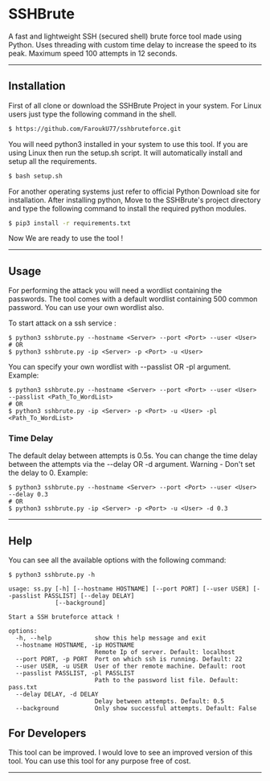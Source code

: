 

# SSHBrute

A fast and lightweight SSH (secured shell) brute force tool made using Python. Uses threading with custom time delay to increase the speed to its peak. Maximum speed 100 attempts in 12 seconds.
***

## Installation
First of all clone or download the SSHBrute Project in your system. For Linux users just type the following command in the shell.
```bash
$ https://github.com/FaroukU77/sshbruteforce.git
```
You will need python3 installed in your system to use this tool. If you are using Linux then run the setup.sh script. It will automatically install and setup all the requirements.
```bash
$ bash setup.sh
```
For another operating systems just refer to official Python Download site for installation. After installing python, Move to the SSHBrute's project directory and type the following command to install the required python modules.
```bash
$ pip3 install -r requirements.txt
```
Now We are ready to use the tool !
***
## Usage
For performing the attack you will need a wordlist containing the passwords. The tool comes with a default wordlist containing 500 common password. You can use your own wordlist also.

To start attack on a ssh service :
```
$ python3 sshbrute.py --hostname <Server> --port <Port> --user <User>
# OR
$ python3 sshbrute.py -ip <Server> -p <Port> -u <User>
```
You can specify your own wordlist with --passlist OR -pl argument. Example:
```
$ python3 sshbrute.py --hostname <Server> --port <Port> --user <User> --passlist <Path_To_WordList>
# OR
$ python3 sshbrute.py -ip <Server> -p <Port> -u <User> -pl <Path_To_WordList>
```
### Time Delay
The default delay between attempts is 0.5s. You can change the time delay between the attempts via the --delay OR -d argument. Warning - Don't set the delay to 0. Example:
```
$ python3 sshbrute.py --hostname <Server> --port <Port> --user <User> --delay 0.3
# OR
$ python3 sshbrute.py -ip <Server> -p <Port> -u <User> -d 0.3
```
***
## Help
You can see all the available options with the following command:
```
$ python3 sshbrute.py -h

usage: ss.py [-h] [--hostname HOSTNAME] [--port PORT] [--user USER] [--passlist PASSLIST] [--delay DELAY]
             [--background]

Start a SSH bruteforce attack !

options:
  -h, --help            show this help message and exit
  --hostname HOSTNAME, -ip HOSTNAME
                        Remote Ip of server. Default: localhost
  --port PORT, -p PORT  Port on which ssh is running. Default: 22
  --user USER, -u USER  User of ther remote machine. Default: root
  --passlist PASSLIST, -pl PASSLIST
                        Path to the password list file. Default: pass.txt
  --delay DELAY, -d DELAY
                        Delay between attempts. Default: 0.5
  --background          Only show successful attempts. Default: False
```
## For Developers
This tool can be improved. I would love to see an improved version of this tool.
You can use this tool for any purpose free of cost.
***

